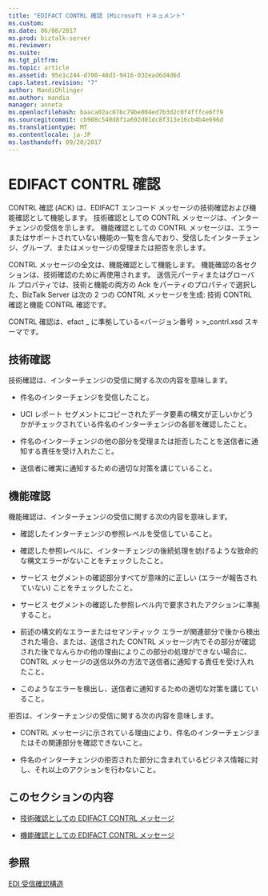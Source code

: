 ```yaml
---
title: "EDIFACT CONTRL 確認 |Microsoft ドキュメント"
ms.custom: 
ms.date: 06/08/2017
ms.prod: biztalk-server
ms.reviewer: 
ms.suite: 
ms.tgt_pltfrm: 
ms.topic: article
ms.assetid: 95e1c244-d700-48d3-9416-032ead6d4d6d
caps.latest.revision: "7"
author: MandiOhlinger
ms.author: mandia
manager: anneta
ms.openlocfilehash: baaca02ac076c79be004ed7b3d2c0f4fffce6ff9
ms.sourcegitcommit: cb908c540d8f1a692d01dc8f313e16cb4b4e696d
ms.translationtype: MT
ms.contentlocale: ja-JP
ms.lasthandoff: 09/20/2017
---
```

# <a name="edifact-contrl-acknowledgment"></a>EDIFACT CONTRL 確認
CONTRL 確認 (ACK) は、EDIFACT エンコード メッセージの技術確認および機能確認として機能します。 技術確認としての CONTRL メッセージは、インターチェンジの受信を示します。 機能確認としての CONTRL メッセージは、エラーまたはサポートされていない機能の一覧を含んでおり、受信したインターチェンジ、グループ、またはメッセージの受理または拒否を示します。  
  
 CONTRL メッセージの全文は、機能確認として機能します。 機能確認の各セクションは、技術確認のために再使用されます。 送信元パーティまたはグローバル プロパティでは、技術と機能の両方の Ack をパーティのプロパティで選択した、BizTalk Server は次の 2 つの CONTRL メッセージを生成: 技術 CONTRL 確認と機能 CONTRL 確認です。  
  
 CONTRL 確認は、efact _ に準拠している\<バージョン番号 > >_contrl.xsd スキーマです。  
  
## <a name="technical-acknowledgement"></a>技術確認  
 技術確認は、インターチェンジの受信に関する次の内容を意味します。  
  
-   件名のインターチェンジを受信したこと。  
  
-   UCI レポート セグメントにコピーされたデータ要素の構文が正しいかどうかがチェックされている件名のインターチェンジの各部を確認したこと。  
  
-   件名のインターチェンジの他の部分を受理または拒否したことを送信者に通知する責任を受け入れたこと。  
  
-   送信者に確実に通知するための適切な対策を講じていること。  
  
## <a name="functional-acknowledgement"></a>機能確認  
 機能確認は、インターチェンジの受信に関する次の内容を意味します。  
  
-   確認したインターチェンジの参照レベルを受信していること。  
  
-   確認した参照レベルに、インターチェンジの後続処理を妨げるような致命的な構文エラーがないことをチェックしたこと。  
  
-   サービス セグメントの確認部分すべてが意味的に正しい (エラーが報告されていない) ことをチェックしたこと。  
  
-   サービス セグメントの確認した参照レベル内で要求されたアクションに準拠すること。  
  
-   前述の構文的なエラーまたはセマンティック エラーが関連部分で後から検出された場合、または、送信された CONTRL メッセージ内でその部分が確認された後でなんらかの他の理由によりこの部分の処理ができない場合に、CONTRL メッセージの送信以外の方法で送信者に通知する責任を受け入れたこと。  
  
-   このようなエラーを検出し、送信者に通知するための適切な対策を講じていること。  
  
 拒否は、インターチェンジの受信に関する次の内容を意味します。  
  
-   CONTRL メッセージに示されている理由により、件名のインターチェンジまたはその関連部分を確認できないこと。  
  
-   件名のインターチェンジの拒否された部分に含まれているビジネス情報に対し、それ以上のアクションを行わないこと。  
  
## <a name="in-this-section"></a>このセクションの内容  
  
-   [技術確認としての EDIFACT CONTRL メッセージ](../core/edifact-contrl-message-as-technical-acknowledgment.md)  
  
-   [機能確認としての EDIFACT CONTRL メッセージ](../core/edifact-contrl-message-as-functional-acknowledgment.md)  
  
## <a name="see-also"></a>参照  
 [EDI 受信確認構造](../core/edi-acknowledgment-structure.md)